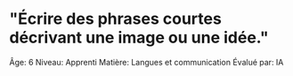 # "Écrire des phrases courtes décrivant une image ou une idée."

Âge: 6
Niveau: Apprenti
Matière: Langues et communication
Évalué par: IA
